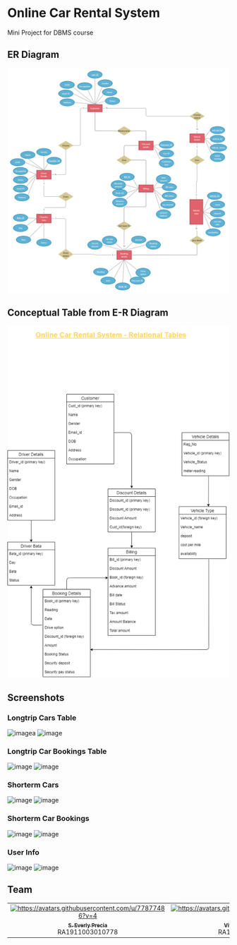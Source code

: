 # Online Car Rental System 

Mini Project for DBMS course 

## ER Diagram
<img src="Images/E-R Diagram  car erental system.png" />

## Conceptual Table from E-R Diagram
<img src="Images/Relational Database Tables Diagram.png"/>

## Screenshots
### Longtrip Cars Table
![image](https://user-images.githubusercontent.com/77877486/158840448-7e90a2f9-ebef-439e-b0db-730a171e7d95.png)a
![image](https://user-images.githubusercontent.com/77877486/158840767-e25de07a-a86e-4fb9-85c8-6f6ca030fe50.png)

### Longtrip Car Bookings Table
![image](https://user-images.githubusercontent.com/77877486/158841229-10bf6398-f182-4e25-90e7-98dbcc53fe1d.png)
![image](https://user-images.githubusercontent.com/77877486/158844408-8849e78b-0247-46f3-ae41-bdea1bf2dd47.png)

### Shorterm Cars
![image](https://user-images.githubusercontent.com/77877486/158842381-a611c0f4-341c-4bbc-b548-aab55a9d1fee.png)
![image](https://user-images.githubusercontent.com/77877486/158842603-338fd756-9a4f-48d4-a8b9-7a2dbe714aea.png)

### Shorterm Car Bookings
![image](https://user-images.githubusercontent.com/77877486/158842869-ebefc085-1a28-4944-8acd-3bcd0e7ac0c0.png)
![image](https://user-images.githubusercontent.com/77877486/158843838-1dd2d96a-5f00-4a5a-bbfe-a9c72bc5987f.png)

### User Info
![image](https://user-images.githubusercontent.com/77877486/158844600-0970b55f-1ae9-4584-aeef-5b3a05664709.png)
![image](https://user-images.githubusercontent.com/77877486/158845174-dce01cf8-3e3a-4edc-a645-c82d432392ad.png)

## Team

<div align="center">
<table>
  <tbody><tr>
     <td align="center"><a href="https://github.com/everly-gif"><img alt="https://avatars.githubusercontent.com/u/77877486?v=4" src="https://avatars.githubusercontent.com/u/77877486?v=4" width="130px;"><br><sub><b>S. Everly Precia</b></sub></a><br>RA1911003010778</td>
    <td align="center"><a href="https://github.com/vb6539"><img alt="https://avatars.githubusercontent.com/u/80880872?v=4" src="https://avatars.githubusercontent.com/u/80880872?v=4" width="130px;"><br><sub><b>Vivek Singh Baghel </b></sub></a><br>RA1911003010779</td>
    <td align="center"><a href="https://github.com/RPK2103"><img alt="https://avatars.githubusercontent.com/u/60558428?v=4" src="https://avatars.githubusercontent.com/u/60558428?v=4" width="130px;"><br><sub><b>Kaviyashre Ragupathy</b></sub></a><br>RA1911003010785</td>
  </tr>
  
</tbody></table>
</div>
